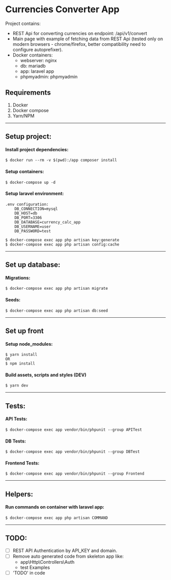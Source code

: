# Currencies Converter App
Project contains:
* REST Api for converting currencies on endpoint: /api/v1/convert
* Main page with example of fetching data from REST Api
  (tested only on modern browsers - chrome/firefox, better compatibility need to configure autoprefixer). 
* Docker containers:
    * webserver: nginx
    * db: mariadb
    * app: laravel app
    * phpmyadmin: phpmyadmin

## Requirements
1. Docker
1. Docker compose
1. Yarn/NPM
----

## Setup project:
#### Install project dependencies:
    $ docker run --rm -v $(pwd):/app composer install
#### Setup containers:
    $ docker-compose up -d

#### Setup laravel environment:
    .env configuration:
        DB_CONNECTION=mysql
        DB_HOST=db
        DB_PORT=3306
        DB_DATABASE=currency_calc_app
        DB_USERNAME=user
        DB_PASSWORD=test
    
    $ docker-compose exec app php artisan key:generate
    $ docker-compose exec app php artisan config:cache
----

## Set up database:
#### Migrations:
    $ docker-compose exec app php artisan migrate
#### Seeds:
    $ docker-compose exec app php artisan db:seed

----

## Set up front

#### Setup node_modules:
    $ yarn install 
    OR
    $ npm install

#### Build assets, scripts and styles (DEV)
    $ yarn dev

----

## Tests:
#### API Tests:
    $ docker-compose exec app vendor/bin/phpunit --group APITest

#### DB Tests:
    $ docker-compose exec app vendor/bin/phpunit --group DBTest

#### Frontend Tests:
    $ docker-compose exec app vendor/bin/phpunit --group Frontend

----

## Helpers:
#### Run commands on container with laravel app:
    $ docker-compose exec app php artisan COMMAND

----

## TODO:

- [ ] REST API Authentication by API_KEY and domain.
- [ ] Remove auto generated code from skeleton app like:
    * app\Http\Controllers\Auth
    * test Examples
- [ ] 'TODO' in code
